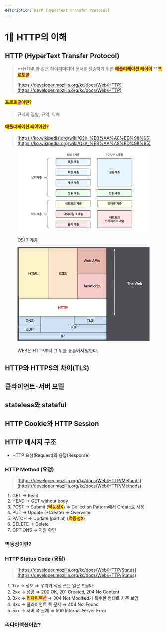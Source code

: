 ```yaml
---
description: HTTP (HyperText Transfer Protocol)
---
```


# 1⃣ HTTP의 이해

## HTTP (HyperText Transfer Protocol)

> **HTML과 같은 하이퍼미디어 문서를 전송하기 위한 **<mark style="color:purple;">**애플리케이션 레이어**</mark>**  **<mark style="color:purple;">**프로토콜**</mark>
>
> [https://developer.mozilla.org/ko/docs/Web/HTTP](https://developer.mozilla.org/ko/docs/Web/HTTP)

#### <mark style="color:purple;">프로토콜이란?</mark>

> 규칙의 집합, 규약, 약속

#### <mark style="color:purple;">**애플리케이션 레이어란?**</mark>

> [https://ko.wikipedia.org/wiki/OSI\_%EB%AA%A8%ED%98%95](https://ko.wikipedia.org/wiki/OSI\_%EB%AA%A8%ED%98%95)

<figure><img src="../.gitbook/assets/image.png" alt=""><figcaption><p>OSI 7 계층</p></figcaption></figure>

<figure><img src="../.gitbook/assets/image (1).png" alt=""><figcaption><p>WEB은 HTTP부터 그 위를 통틀어서 말한다.</p></figcaption></figure>

## HTTP와 HTTPS의 차이(TLS)



## 클라이언트-서버 모델

## stateless와 stateful

## HTTP Cookie와 HTTP Session



## HTTP 메시지 구조

* HTTP 요청(Request)와 응답(Response)

### HTTP Method (요청)

> [https://developer.mozilla.org/ko/docs/Web/HTTP/Methods](https://developer.mozilla.org/ko/docs/Web/HTTP/Methods)

1. GET → Read
2. HEAD → GET without body
3. POST → Submit (<mark style="color:purple;">**멱등성X**</mark>) ⇒ Collection Pattern에서 Create로 사용
4. PUT → Update (+Create) ⇒ Overwrite!
5. PATCH → Update (partial) (<mark style="color:purple;">**멱등성X**</mark>)
6. DELETE → Delete
7. OPTIONS → 지원 확인

### 멱등성이란?

### HTTP Status Code (응답)

> [https://developer.mozilla.org/ko/docs/Web/HTTP/Status](https://developer.mozilla.org/ko/docs/Web/HTTP/Status)

1. 1xx → 정보 ⇒ 우리가 직접 쓰는 일은 드물다.
2. 2xx → 성공 ⇒ 200 OK, 201 Created, 204 No Content
3. 3xx → <mark style="color:purple;">**리다이렉션**</mark> ⇒ 304 Not Modified가 특수한 형태로 자주 보임.
4. 4xx → 클라이언트 쪽 문제 ⇒ 404 Not Found
5. 5xx → 서버 쪽 문제 ⇒ 500 Internal Server Error

### 리다이렉션이란?

####



